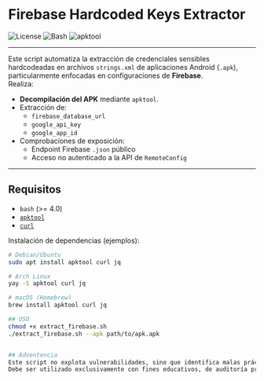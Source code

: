 # Firebase Hardcoded Keys Extractor

![License](https://img.shields.io/badge/license-MIT-blue.svg)
![Bash](https://img.shields.io/badge/script-Bash-blue)
![apktool](https://img.shields.io/badge/dependency-apktool-critical)

---


Este script automatiza la extracción de credenciales sensibles hardcodeadas en archivos `strings.xml` de aplicaciones Android (`.apk`), particularmente enfocadas en configuraciones de **Firebase**.  
Realiza:

- **Decompilación del APK** mediante `apktool`.
- Extracción de:
  - `firebase_database_url`
  - `google_api_key`
  - `google_app_id`
- Comprobaciones de exposición:
  - Endpoint Firebase `.json` público
  - Acceso no autenticado a la API de `RemoteConfig`

---

## Requisitos

- `bash` (>= 4.0)
- [`apktool`](https://ibotpeaches.github.io/Apktool/)
- [`curl`](https://curl.se/)

Instalación de dependencias (ejemplos):

```bash
# Debian/Ubuntu
sudo apt install apktool curl jq

# Arch Linux
yay -S apktool curl jq

# macOS (Homebrew)
brew install apktool curl jq

## USO
chmod +x extract_firebase.sh
./extract_firebase.sh --apk path/to/apk.apk


## Adventencia
Este script no explota vulnerabilidades, sino que identifica malas prácticas de desarrollo: incluir claves en texto plano dentro de APKs.
Debe ser utilizado exclusivamente con fines educativos, de auditoría propia o con consentimiento explícito.

